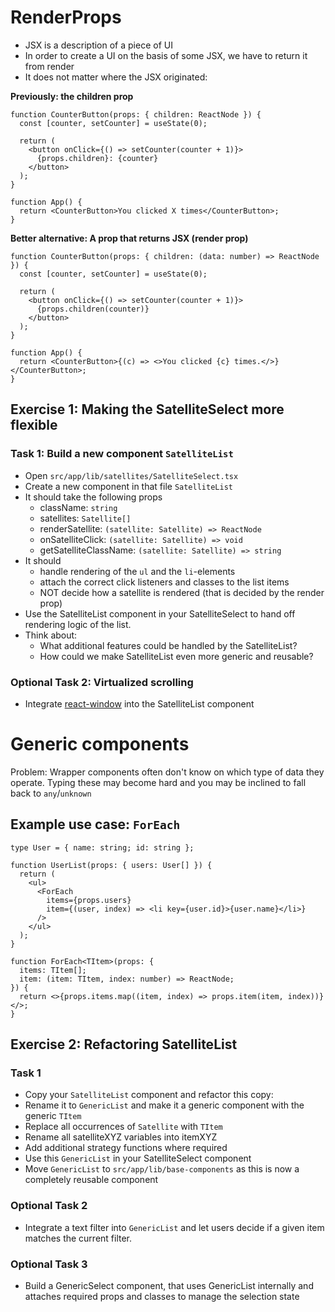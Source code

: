 # RenderProps

- JSX is a description of a piece of UI
- In order to create a UI on the basis of some JSX, we have to return it from render
- It does not matter where the JSX originated:








**Previously: the children prop**
```tsx
function CounterButton(props: { children: ReactNode }) {
  const [counter, setCounter] = useState(0);

  return (
    <button onClick={() => setCounter(counter + 1)}>
      {props.children}: {counter}
    </button>
  );
}

function App() {
  return <CounterButton>You clicked X times</CounterButton>;
}
```









**Better alternative: A prop that returns JSX (render prop)**

```tsx
function CounterButton(props: { children: (data: number) => ReactNode }) {
  const [counter, setCounter] = useState(0);

  return (
    <button onClick={() => setCounter(counter + 1)}>
      {props.children(counter)}
    </button>
  );
}

function App() {
  return <CounterButton>{(c) => <>You clicked {c} times.</>}</CounterButton>;
}
```








## Exercise 1: Making the SatelliteSelect more flexible

### Task 1: Build a new component `SatelliteList`

- Open `src/app/lib/satellites/SatelliteSelect.tsx`
- Create a new component in that file `SatelliteList`
- It should take the following props
  - className: `string`
  - satellites: `Satellite[]`
  - renderSatellite: `(satellite: Satellite) => ReactNode`
  - onSatelliteClick: `(satellite: Satellite) => void`
  - getSatelliteClassName: `(satellite: Satellite) => string`
- It should
  - handle rendering of the `ul` and the `li`-elements
  - attach the correct click listeners and classes to the list items
  - NOT decide how a satellite is rendered (that is decided by the render prop)
- Use the SatelliteList component in your SatelliteSelect to hand off rendering logic of the list.
- Think about:
  - What additional features could be handled by the SatelliteList?
  - How could we make SatelliteList even more generic and reusable?








### Optional Task 2: Virtualized scrolling

- Integrate [react-window](https://react-window.now.sh/#/examples/list/fixed-size) into the SatelliteList component









# Generic components

Problem: Wrapper components often don't know on which type of data they operate. Typing these may become hard and you may be inclined to fall back to `any`/`unknown`








## Example use case: `ForEach`

```tsx
type User = { name: string; id: string };

function UserList(props: { users: User[] }) {
  return (
    <ul>
      <ForEach
        items={props.users}
        item={(user, index) => <li key={user.id}>{user.name}</li>}
      />
    </ul>
  );
}

function ForEach<TItem>(props: {
  items: TItem[];
  item: (item: TItem, index: number) => ReactNode;
}) {
  return <>{props.items.map((item, index) => props.item(item, index))}</>;
}
```









## Exercise 2: Refactoring SatelliteList

### Task 1

- Copy your `SatelliteList` component and refactor this copy:
- Rename it to `GenericList` and make it a generic component with the generic `TItem`
- Replace all occurrences of `Satellite` with `TItem`
- Rename all satelliteXYZ variables into itemXYZ
- Add additional strategy functions where required
- Use this `GenericList` in your SatelliteSelect component
- Move `GenericList` to `src/app/lib/base-components` as this is now a completely reusable component








### Optional Task 2

- Integrate a text filter into `GenericList` and let users decide if a given item matches the current filter.

### Optional Task 3

- Build a GenericSelect component, that uses GenericList internally and attaches required props and classes to manage the selection state



